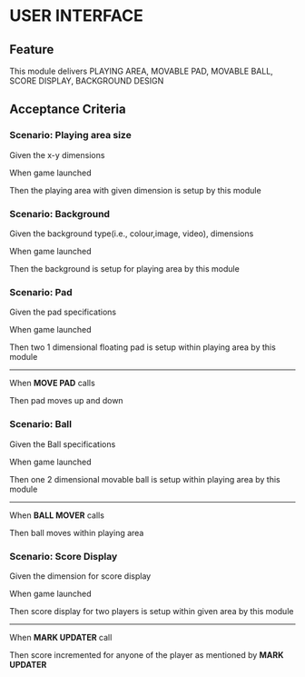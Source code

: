 # USER INTERFACE

## Feature

This module delivers PLAYING AREA, MOVABLE PAD, MOVABLE BALL,
SCORE DISPLAY, BACKGROUND DESIGN

## Acceptance Criteria

### Scenario: Playing area size

  Given the x-y dimensions

  When game launched

  Then the playing area with given dimension is setup by this module

### Scenario: Background

  Given the background type(i.e., colour,image, video), dimensions

  When game launched

  Then the background is setup for playing area by this module

### Scenario: Pad

  Given the pad specifications

  When game launched

  Then two 1 dimensional floating pad is setup within playing area
  by this module
  
  ----------------------------------------------------------------
  
  When **MOVE PAD** calls
  
  Then pad moves up and down
  
### Scenario: Ball

  Given the Ball specifications
  
  When game launched

  Then one 2 dimensional movable ball is setup within playing area
  by this module
  
  ----------------------------------------------------------------
  
  When **BALL MOVER** calls
  
  Then ball moves within playing area  
  
### Scenario: Score Display

  Given the dimension for score display
  
  When game launched
  
  Then score display for two players is setup within given area
  by this module
  
  ----------------------------------------------------------------
  
  When **MARK UPDATER** call
  
  Then score incremented for anyone of the player
  as mentioned by **MARK UPDATER**
